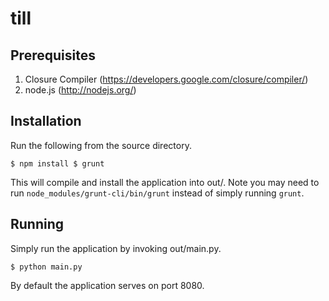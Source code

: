 till
====

Prerequisites
-------------

1. Closure Compiler (https://developers.google.com/closure/compiler/)
2. node.js (http://nodejs.org/)

Installation
------------

Run the following from the source directory.

`$ npm install
$ grunt`

This will compile and install the application into out/. Note you may need to run `node_modules/grunt-cli/bin/grunt` instead of simply running `grunt`.

Running
-------

Simply run the application by invoking out/main.py.

`$ python main.py`

By default the application serves on port 8080.
